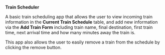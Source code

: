 **Train Scheduler**

A basic train scheduling app that allows the user to view incoming train information in the **Current Train Schedule** table, and
add new information via the **Add Train Form** including train name, final destination, first train time, next arrival time and how many minutes away the train is.

This app also allows the user to easily remove a train from the schedule by clicking the remove button.
